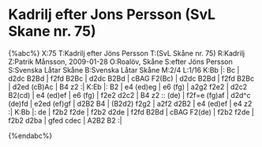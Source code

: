 # Kadrilj efter Jons Persson (SvL Skane nr. 75)

{%abc%}
X:75
T:Kadrilj efter Jöns Persson
T:(SvL Skåne nr. 75)
R:Kadrilj
Z:Patrik Månsson, 2009-01-28
O:Roalöv, Skåne
S:efter Jöns Persson
S:Svenska Låtar Skåne
B:Svenska Låtar Skåne
M:2/4
L:1/16
K:Bb
|: Bc | d2dc B2Bd | f2fd B2Bc | d2dc B2Bd |
cBAG F2(Bc) | d2dc B2Bd | f2fd B2Bc | d2ed (cB)Ac | B4 z2 :|
K:Eb
|: B2 | e4 (ed)eg | e6 (fg) | a2g2 f2e2 | d2c2 B2(cd) | e4 (ed)ef |
e6 (fg) | f2e2 d2c2 | B4 z2 :: (de) | f2f=e (fg)af | d2d^c (de)fd |
e2ed (ef)gf | d2B2 B4 | (B2d2) f2g2 | a2f2 d2B2 | e4 (ed)ef | e4 z2 :|
K:Bb
|: de | f2b2 f2de | f2b2 d2de | f2fd B2Bd |
cBAG F2(de) | f2b2 f2de | f2b2 d2ba | gfed cdec | A2B2 B2 :| 


{%endabc%}

